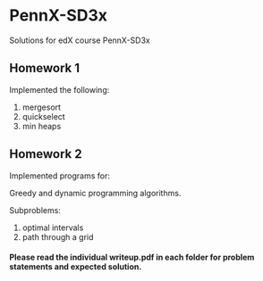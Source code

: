 # PennX-SD3x

Solutions for edX course PennX-SD3x

## Homework 1

Implemented the following:

1) mergesort
2) quickselect
3) min heaps

## Homework 2

Implemented programs for:

Greedy and dynamic programming algorithms.

Subproblems:

1) optimal intervals
1) path through a grid

#### Please read the individual writeup.pdf in each folder for problem statements and expected solution.

